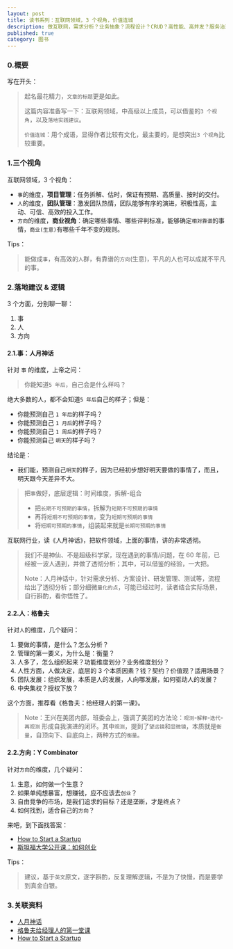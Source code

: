 ```yaml
---
layout: post
title: 读书系列：互联网领域，3 个视角，价值连城
description: 做互联网，需求分析？业务抽象？流程设计？CRUD？高性能、高并发？服务治理？AI？都不是，有 3 个视角，可以横跨百年，甚至几个世纪
published: true
category: 图书
---
```


### 0.概要

写在开头：

> 起名最花精力，`文章的标题`更是如此。
> 
> 这篇内容准备写一下：互联网领域，中高级以上成员，可以借鉴的`3 个视角`，以及`落地实践建议`。
> 
> `价值连城`：用个成语，显得作者比较有文化，最主要的，是想突出`3 个视角`比较重要。

### 1.三个视角

互联网领域，3 个视角：

* `事`的维度，**项目管理**：任务拆解、估时，保证有预期、高质量、按时的交付。
* `人`的维度，**团队管理**：激发团队热情，团队能够有序的演进，积极性高，主动、可信、高效的投入工作。
* `方向`的维度，**商业视角**：确定哪些事情、哪些评判标准，能够确定`相对靠谱`的事情，`商业(生意)`有哪些千年不变的规则。


Tips：

> 能做成`事`，有高效的`人`群，有靠谱的`方向`(生意)，平凡的人也可以成就不平凡的事。


### 2.落地建议 & 逻辑

3 个方面，分别聊一聊：

1. 事
2. 人
3. 方向


#### 2.1.事：人月神话


针对 `事` 的维度，上帝之问：

> 你能知道`5 年后`，自己会是什么样吗？

绝大多数的人，都不会知道`5 年后`自己的样子；但是：

* 你能预测自己 `1 年后`的样子吗？
* 你能预测自己 `1 月后`的样子吗？
* 你能预测自己 `1 周后`的样子吗？
* 你能预测自己 `明天`的样子吗？

结论是：

* 我们能，预测自己`明天`的样子，因为已经初步想好明天要做的事情了，而且，明天跟今天差异不大。



> 把`事`做好，底层逻辑：时间维度，拆解-组合
> 
> * 把`长期不可预期的事情`，拆解为`短期不可预期的事情`
> * 再将`短期不可预期的事情`，变为`短期可预期的事情`
> * 将`短期可预期的事情`，组装起来就是`长期可预期的事情`


互联网行业，读《人月神话》，把软件领域，上面的事情，讲的非常透彻。

> 我们不是神仙、不是超级科学家，现在遇到的事情/问题，在 60 年前，已经被一波人遇到，并做了透彻分析；其中，可以借鉴的经验，一大把。
> 
> Note：人月神话中，针对需求分析、方案设计、研发管理、测试等，流程给出了透彻分析；部分细微`量化的点`，可能已经过时，读者结合实际场景，自行斟酌，看你悟性了。



#### 2.2.人：格鲁夫


针对`人`的维度，几个疑问：

1. 要做的事情，是什么？怎么分析？
2. 管理的第一要义，为什么是：衡量？
3. 人多了，怎么组织起来？功能维度划分？业务维度划分？
4. 人性方面，人做决定，底层的 3 个本质因素？钱？契约？价值观？适用场景？
5. 团队发展：组织发展，本质是人的发展，人向哪发展，如何驱动人的发展？
6. 中央集权？授权下放？


这个方面，推荐看《格鲁夫：给经理人的第一课》。



> Note：王兴在美团内部，班委会上，强调了美团的方法论：`观测`-`解释`-`迭代`-`再观测` 形成自我演进的闭环。其中`观测`，提到了`望远镜`和`显微镜`，本质就是`衡量`，自顶向下、自底向上，两种方式的`衡量`。



#### 2.2.方向：Y Combinator 



针对`方向`的维度，几个疑问：

1. 生意，如何做一个生意？
1. 如果单纯想暴富，想赚钱，应不应该去`创业`？
1. 自由竞争的市场，是我们追求的目标？还是垄断，才是终点？
1. 如何找到，适合自己的`方向`？


来吧，到下面找答案：

* [How to Start a Startup](https://startupclass.samaltman.com/lists/about/)
* [斯坦福大学公开课：如何创业](http://open.163.com/special/opencourse/startup.html)


Tips：

> 建议，基于`英文`原文，逐字斟酌，反复理解逻辑，不是为了快慢，而是要学到真金白银。



### 3.关联资料


* [人月神话](https://book.douban.com/subject/2230248/)
* [格鲁夫给经理人的第一堂课](https://book.douban.com/subject/1958120/)
* [How to Start a Startup](https://startupclass.samaltman.com/lists/about/)



























[NingG]:    http://ningg.github.com  "NingG"










